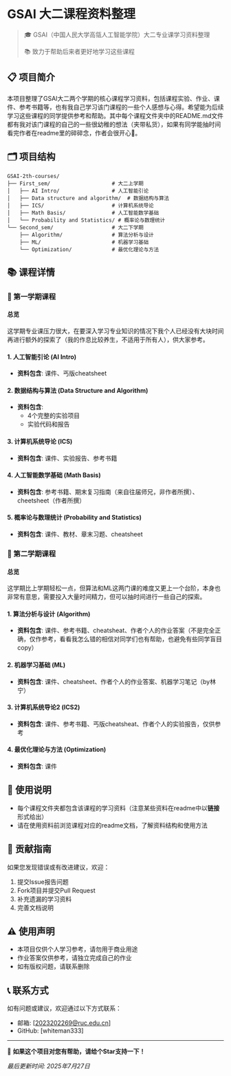 # GSAI 大二课程资料整理

> 🎓 GSAI（中国人民大学高瓴人工智能学院）大二专业课学习资料整理
> 
> 📚 致力于帮助后来者更好地学习这些课程

## 📋 项目简介

本项目整理了GSAI大二两个学期的核心课程学习资料，包括课程实验、作业、课件、参考书籍等，也有我自己学习该门课程的一些个人感想与心得。希望能为后续学习这些课程的同学提供参考和帮助。其中每个课程文件夹中的README.md文件都有我对该门课程的自己的一些很幼稚的想法（夹带私货），如果有同学能抽时间看完作者在readme里的碎碎念，作者会很开心🤭。

## 🗂️ 项目结构

```
GSAI-2th-courses/
├── First_sem/                    # 大二上学期
│   ├── AI Intro/                 # 人工智能引论
│   ├── Data structure and algorithm/  # 数据结构与算法
│   ├── ICS/                      # 计算机系统导论
│   ├── Math Basis/               # 人工智能数学基础
│   └── Probability and Statistics/ # 概率论与数理统计
└── Second_sem/                   # 大二下学期
    ├── Algorithm/                # 算法分析与设计
    ├── ML/                       # 机器学习基础
    └── Optimization/             # 最优化理论与方法
```

## 📚 课程详情

### 🔹 第一学期课程
#### 总览
这学期专业课压力很大，在要深入学习专业知识的情况下我个人已经没有大块时间再进行额外的探索了（我的作息比较养生，不适用于所有人），供大家参考。
#### 1. 人工智能引论 (AI Intro)
- **资料包含**: 课件、丐版cheatsheet

#### 2. 数据结构与算法 (Data Structure and Algorithm)
- **资料包含**: 
  - 4个完整的实验项目
  - 实验代码和报告

#### 3. 计算机系统导论 (ICS)
- **资料包含**: 课件、实验报告、参考书籍

#### 4. 人工智能数学基础 (Math Basis)
- **资料包含**: 参考书籍、期末复习指南（来自往届师兄，非作者所撰）、cheetsheet（作者所撰）

#### 5. 概率论与数理统计 (Probability and Statistics)
- **资料包含**: 课件、教材、章末习题、cheatsheet

### 🔹 第二学期课程

#### 总览
这学期比上学期轻松一点，但算法和ML这两门课的难度又更上一个台阶，本身也非常有意思，需要投入大量时间精力，但可以抽时间进行一些自己的探索。
#### 1. 算法分析与设计 (Algorithm)
- **资料包含**: 课件、参考书籍、cheatsheat、作者个人的作业答案（不是完全正确，仅作参考，看看我怎么错的相信对同学们也有帮助，也避免有些同学盲目copy）

#### 2. 机器学习基础 (ML)
- **资料包含**: 课件、cheatsheet、作者个人的作业答案、机器学习笔记（by林宁）

#### 3. 计算机系统导论2 (ICS2)
- **资料包含**: 课件、参考书籍、丐版cheatsheat、作者个人的实验报告，仅供参考

#### 4. 最优化理论与方法 (Optimization)
- **资料包含**: 课件



## 🚀 使用说明
- 每个课程文件夹都包含该课程的学习资料（注意某些资料在readme中以**链接**形式给出）
- 请在使用资料前浏览课程对应的readme文档，了解资料结构和使用方法


## 🤝 贡献指南

如果您发现错误或有改进建议，欢迎：
1. 提交Issue报告问题
2. Fork项目并提交Pull Request
3. 补充遗漏的学习资料
4. 完善文档说明

## ⚠️ 使用声明

- 本项目仅供个人学习参考，请勿用于商业用途
- 作业答案仅供参考，请独立完成自己的作业
- 如有版权问题，请联系删除

## 📞 联系方式

如有问题或建议，欢迎通过以下方式联系：
- 邮箱: [2023202269@ruc.edu.cn]
- GitHub: [whiteman333]

---

🌟 **如果这个项目对您有帮助，请给个Star支持一下！**

*最后更新时间: 2025年7月27日*
